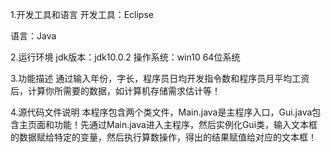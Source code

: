 1.开发工具和语言
开发工具：Eclipse

语言：Java

2.运行环境
jdk版本：​jdk10.0.2
操作系统：win10 64位系统

3.功能描述
通过输入年份，字长，程序员日均开发指令数和程序员月平均工资后，计算你所需要的数据，如计算机存储需求估计等！

4.源代码文件说明
本程序包含两个类文件，Main.java是主程序入口，Gui.java包含主页面和功能！先通过Main.java进入主程序，然后实例化Gui类，输入文本框的数据赋给特定的变量，然后执行算数操作，得出的结果赋值给对应的文本框！